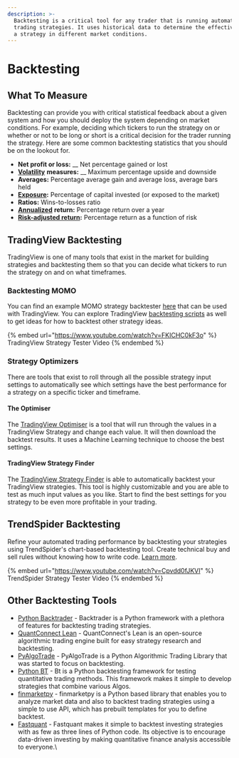 ```yaml
---
description: >-
  Backtesting is a critical tool for any trader that is running automated
  trading strategies. It uses historical data to determine the effectiveness of
  a strategy in different market conditions.
---
```


# Backtesting

## What To Measure

Backtesting can provide you with critical statistical feedback about a given system and how you should deploy the system depending on market conditions. For example, deciding which tickers to run the strategy on or whether or not to be long or short is a critical decision for the trader running the strategy. Here are some common backtesting statistics that you should be on the lookout for.

* **Net profit or loss:** __ Net percentage gained or lost
* [**Volatility**](https://www.investopedia.com/terms/v/volatility.asp) **measures:** __ Maximum percentage upside and downside
* **Averages:** Percentage average gain and average loss, average bars held
* [**Exposure**](https://www.investopedia.com/terms/m/marketexposure.asp)**:** Percentage of capital invested (or exposed to the market)
* **Ratios:** Wins-to-losses ratio
* [**Annualized**](https://www.investopedia.com/terms/a/annualize.asp) **return:** Percentage return over a year
* [**Risk-adjusted return**](https://www.investopedia.com/terms/r/riskadjustedreturn.asp)**:** Percentage return as a function of risk

## TradingView Backtesting

TradingView is one of many tools that exist in the market for  building strategies and backtesting them so that you can decide what tickers to run the strategy on and on what timeframes.

### Backtesting MOMO

You can find an example MOMO strategy backtester [here](tradingview.md#complex-strategy) that can be used with TradingView. You can explore TradingView [backtesting scripts](https://www.tradingview.com/scripts/backtesting/) as well to get ideas for how to backtest other strategy ideas.

{% embed url="https://www.youtube.com/watch?v=FKICHC0kF3o" %}
TradingView Strategy Tester Video
{% endembed %}

### Strategy Optimizers

There are tools that exist to roll through all the possible strategy input settings to automatically see which settings have the best performance for a strategy on a specific ticker and timeframe.

#### The Optimiser

The [TradingView Optimiser](https://chrome.google.com/webstore/detail/the-optimiser/emcpjechgmpcnjphefjekmdlaljbiegp) is a tool that will run through the values in a TradingView Strategy and change each value. It will then download the backtest results. It uses a Machine Learning technique to choose the best settings.

#### TradingView Strategy Finder

The [TradingView Strategy Finder](https://chrome.google.com/webstore/detail/tradingview-strategy-find/jdepgjdjpmpjljfdcmnbjmafkbckkhko?hl=en) is able to automatically backtest your TradingView strategies. This tool is highly customizable and you are able to test as much input values as you like. Start to find the best settings for you strategy to be even more profitable in your trading.

## TrendSpider Backtesting

Refine your automated trading performance by backtesting your strategies using TrendSpider's chart-based backtesting tool. Create technical buy and sell rules without knowing how to write code. [Learn more](https://trendspider.com/product/backtesting/).

{% embed url="https://www.youtube.com/watch?v=Cpvdd0fJKVI" %}
TrendSpider Strategy Tester Video
{% endembed %}

## Other Backtesting Tools

* [Python Backtrader](https://github.com/mementum/backtrader) - Backtrader is a Python framework with a plethora of features for backtesting trading strategies.
* [QuantConnect Lean](https://github.com/QuantConnect/Lean) - QuantConnect's Lean is an open-source algorithmic trading engine built for easy strategy research and backtesting.
* [PyAlgoTrade](https://github.com/gbeced/pyalgotrade) - PyAlgoTrade is a Python Algorithmic Trading Library that was started to focus on backtesting.
* [Python BT](https://github.com/pmorissette/bt) - Bt is a Python backtesting framework for testing quantitative trading methods. This framework makes it simple to develop strategies that combine various Algos.
* [finmarketpy](https://github.com/cuemacro/finmarketpy) - finmarketpy is a Python based library that enables you to analyze market data and also to backtest trading strategies using a simple to use API, which has prebuilt templates for you to define backtest.
* [Fastquant](https://github.com/enzoampil/fastquant) - Fastquant makes it simple to backtest investing strategies with as few as three lines of Python code. Its objective is to encourage data-driven investing by making quantitative finance analysis accessible to everyone.\
